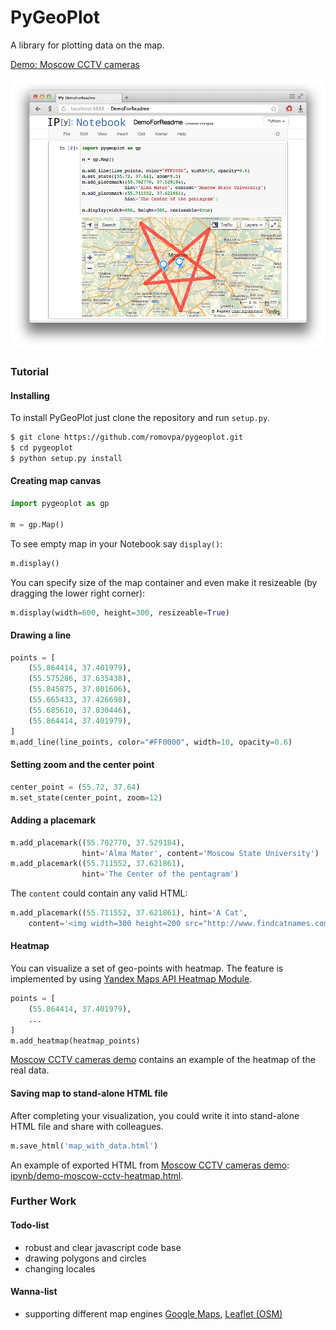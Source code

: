 PyGeoPlot
=========

A library for plotting data on the map.

[Demo: Moscow CCTV cameras](http://nbviewer.ipython.org/github/romovpa/pygeoplot/blob/master/ipynb/DemoMoscowCCTV.ipynb)

![Teaser Image: Using PyGeoPlot in IPython Notebook](/ipynb/screen-demo-for-readme.png)

### Tutorial

#### Installing

To install PyGeoPlot just clone the repository and run `setup.py`.
```bash
$ git clone https://github.com/romovpa/pygeoplot.git
$ cd pygeoplot
$ python setup.py install
```

#### Creating map canvas

```python
import pygeoplot as gp

m = gp.Map()
```

To see empty map in your Notebook say `display()`:
```python
m.display()
```

You can specify size of the map container and even make it resizeable (by dragging the lower right corner):
```python
m.display(width=600, height=300, resizeable=True)
```

#### Drawing a line

```python
points = [
    (55.864414, 37.401979),
    (55.575286, 37.635438),
    (55.845875, 37.801606),
    (55.665433, 37.426698),
    (55.685610, 37.830446),
    (55.864414, 37.401979),
]
m.add_line(line_points, color="#FF0000", width=10, opacity=0.6)
```

#### Setting zoom and the center point

```python
center_point = (55.72, 37.64)
m.set_state(center_point, zoom=12)
```

#### Adding a placemark

```python
m.add_placemark((55.702770, 37.529184),
                hint='Alma Mater', content='Moscow State University')
m.add_placemark((55.711552, 37.621861),
                hint='The Center of the pentagram')
```

The `content` could contain any valid HTML:
```python
m.add_placemark((55.711552, 37.621861), hint='A Cat',
    content='<img width=300 height=200 src="http://www.findcatnames.com/wp-content/uploads/2014/09/453768-cats-cute.jpg" />')
```

#### Heatmap

You can visualize a set of geo-points with heatmap.
The feature is implemented by using [Yandex Maps API Heatmap Module](https://github.com/yandex/mapsapi-heatmap).

```python
points = [
    (55.864414, 37.401979),
    ...
]
m.add_heatmap(heatmap_points)
```

[Moscow CCTV cameras demo](http://nbviewer.ipython.org/github/romovpa/pygeoplot/blob/master/ipynb/DemoMoscowCCTV.ipynb)
contains an example of the heatmap of the real data.

#### Saving map to stand-alone HTML file

After completing your visualization, you could write it into stand-alone HTML file and share with colleagues.

```python
m.save_html('map_with_data.html')
```

An example of exported HTML from [Moscow CCTV cameras demo](http://nbviewer.ipython.org/github/romovpa/pygeoplot/blob/master/ipynb/DemoMoscowCCTV.ipynb):
[ipynb/demo-moscow-cctv-heatmap.html](/ipynb/demo-moscow-cctv-heatmap.html).


### Further Work

#### Todo-list
 - robust and clear javascript code base
 - drawing polygons and circles
 - changing locales


#### Wanna-list
 - supporting different map engines [Google Maps](http://maps.google.com/), [Leaflet (OSM)](http://leafletjs.com/)
